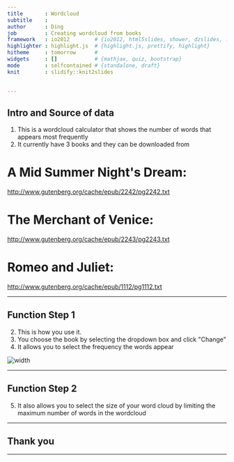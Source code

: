 ```yaml
---
title       : Wordcloud
subtitle    : 
author      : Ding
job         : Creating wordcloud from books
framework   : io2012        # {io2012, html5slides, shower, dzslides, ...}
highlighter : highlight.js  # {highlight.js, prettify, highlight}
hitheme     : tomorrow      # 
widgets     : []            # {mathjax, quiz, bootstrap}
mode        : selfcontained # {standalone, draft}
knit        : slidify::knit2slides

  
---
```


## Intro and Source of data
1. This is a wordcloud calculator that shows the number of words that appears most frequently
2. It currently have 3 books and they can be downloaded from

# A Mid Summer Night's Dream:
http://www.gutenberg.org/cache/epub/2242/pg2242.txt
# The Merchant of Venice:
http://www.gutenberg.org/cache/epub/2243/pg2243.txt
# Romeo and Juliet:
http://www.gutenberg.org/cache/epub/1112/pg1112.txt

--- 

## Function Step 1
2. This is how you use it.
3. You choose the book by selecting the dropdown box and click "Change"
4. It allows you to select the frequency the words appear

![width]("Shot_1.png")

---

## Function Step 2
5. It also allows you to select the size of your word cloud by limiting the maximum number of words in the wordcloud

---

## Thank you

---

